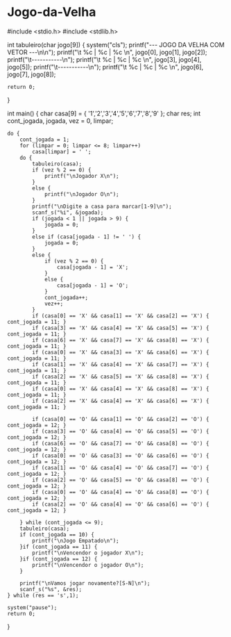 # Jogo-da-Velha

#include <stdio.h>
#include <stdlib.h>

int tabuleiro(char jogo[9]) {
	system("cls");
	printf("--- JOGO DA VELHA COM VETOR ---\n\n");
	printf("\t %c | %c | %c \n", jogo[0], jogo[1], jogo[2]);
	printf("\t-----------\n");
	printf("\t %c | %c | %c \n", jogo[3], jogo[4], jogo[5]);
	printf("\t-----------\n");
	printf("\t %c | %c | %c \n", jogo[6], jogo[7], jogo[8]);

	return 0;
}

int main()
{
	char casa[9] = { '1','2','3','4','5','6','7','8','9' };
	char res;
	int cont_jogada, jogada, vez = 0, limpar;

	do {
		cont_jogada = 1;
		for (limpar = 0; limpar <= 8; limpar++)
			casa[limpar] = ' ';
		do {
			tabuleiro(casa);
			if (vez % 2 == 0) {
				printf("\nJogador X\n");
			}
			else {
				printf("\nJogador O\n");
			}
			printf("\nDigite a casa para marcar[1-9]\n");
			scanf_s("%i", &jogada);
			if (jogada < 1 || jogada > 9) {
				jogada = 0;
			}
			else if (casa[jogada - 1] != ' ') {
				jogada = 0;
			}
			else {
				if (vez % 2 == 0) {
					casa[jogada - 1] = 'X';
				}
				else {
					casa[jogada - 1] = 'O';
				}
				cont_jogada++;
				vez++;
			}
			if (casa[0] == 'X' && casa[1] == 'X' && casa[2] == 'X') { cont_jogada = 11; }
			if (casa[3] == 'X' && casa[4] == 'X' && casa[5] == 'X') { cont_jogada = 11; }
			if (casa[6] == 'X' && casa[7] == 'X' && casa[8] == 'X') { cont_jogada = 11; }
			if (casa[0] == 'X' && casa[3] == 'X' && casa[6] == 'X') { cont_jogada = 11; }
			if (casa[1] == 'X' && casa[4] == 'X' && casa[7] == 'X') { cont_jogada = 11; }
			if (casa[2] == 'X' && casa[5] == 'X' && casa[8] == 'X') { cont_jogada = 11; }
			if (casa[0] == 'X' && casa[4] == 'X' && casa[8] == 'X') { cont_jogada = 11; }
			if (casa[2] == 'X' && casa[4] == 'X' && casa[6] == 'X') { cont_jogada = 11; }

			if (casa[0] == 'O' && casa[1] == 'O' && casa[2] == 'O') { cont_jogada = 12; }
			if (casa[3] == 'O' && casa[4] == 'O' && casa[5] == 'O') { cont_jogada = 12; }
			if (casa[6] == 'O' && casa[7] == 'O' && casa[8] == 'O') { cont_jogada = 12; }
			if (casa[0] == 'O' && casa[3] == 'O' && casa[6] == 'O') { cont_jogada = 12; }
			if (casa[1] == 'O' && casa[4] == 'O' && casa[7] == 'O') { cont_jogada = 12; }
			if (casa[2] == 'O' && casa[5] == 'O' && casa[8] == 'O') { cont_jogada = 12; }
			if (casa[0] == 'O' && casa[4] == 'O' && casa[8] == 'O') { cont_jogada = 12; }
			if (casa[2] == 'O' && casa[4] == 'O' && casa[6] == 'O') { cont_jogada = 12; }

		} while (cont_jogada <= 9);
		tabuleiro(casa);
		if (cont_jogada == 10) {
			printf("\nJogo Empatado\n");
		}if (cont_jogada == 11) {
			printf("\nVencendor o jogador X\n");
		}if (cont_jogada == 12) {
			printf("\nVencendor o jogador O\n");
		}

		printf("\nVamos jogar novamente?[S-N]\n");
		scanf_s("%s", &res);
	} while (res == 's',1);

	system("pause");
	return 0;
}
